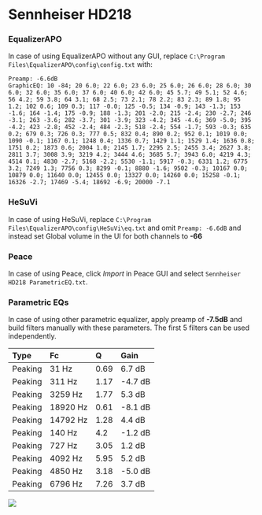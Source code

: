 # Sennheiser HD218

### EqualizerAPO
In case of using EqualizerAPO without any GUI, replace `C:\Program Files\EqualizerAPO\config\config.txt`
with:
```
Preamp: -6.6dB
GraphicEQ: 10 -84; 20 6.0; 22 6.0; 23 6.0; 25 6.0; 26 6.0; 28 6.0; 30 6.0; 32 6.0; 35 6.0; 37 6.0; 40 6.0; 42 6.0; 45 5.7; 49 5.1; 52 4.6; 56 4.2; 59 3.8; 64 3.1; 68 2.5; 73 2.1; 78 2.2; 83 2.3; 89 1.8; 95 1.2; 102 0.6; 109 0.3; 117 -0.0; 125 -0.5; 134 -0.9; 143 -1.3; 153 -1.6; 164 -1.4; 175 -0.9; 188 -1.3; 201 -2.0; 215 -2.4; 230 -2.7; 246 -3.1; 263 -3.6; 282 -3.7; 301 -3.9; 323 -4.2; 345 -4.6; 369 -5.0; 395 -4.2; 423 -2.8; 452 -2.4; 484 -2.3; 518 -2.4; 554 -1.7; 593 -0.3; 635 0.2; 679 0.3; 726 0.3; 777 0.5; 832 0.4; 890 0.2; 952 0.1; 1019 0.0; 1090 -0.1; 1167 0.1; 1248 0.4; 1336 0.7; 1429 1.1; 1529 1.4; 1636 0.8; 1751 0.2; 1873 0.6; 2004 1.0; 2145 1.7; 2295 2.5; 2455 3.4; 2627 3.8; 2811 3.7; 3008 3.9; 3219 4.2; 3444 4.6; 3685 5.7; 3943 6.0; 4219 4.3; 4514 0.1; 4830 -2.7; 5168 -2.2; 5530 -1.1; 5917 -0.3; 6331 1.2; 6775 3.2; 7249 1.3; 7756 0.3; 8299 -0.1; 8880 -1.6; 9502 -0.3; 10167 0.0; 10879 0.0; 11640 0.0; 12455 0.0; 13327 0.0; 14260 0.0; 15258 -0.1; 16326 -2.7; 17469 -5.4; 18692 -6.9; 20000 -7.1
```

### HeSuVi
In case of using HeSuVi, replace `C:\Program Files\EqualizerAPO\config\HeSuVi\eq.txt` and omit `Preamp:
-6.6dB` and instead set Global volume in the UI for both channels to **-66**

### Peace
In case of using Peace, click *Import* in Peace GUI and select `Sennheiser HD218 ParametricEQ.txt`.

### Parametric EQs
In case of using other parametric equalizer, apply preamp of **-7.5dB** and build filters manually with
these parameters. The first 5 filters can be used independently.

| Type    | Fc       |    Q | Gain    |
|:--------|:---------|:-----|:--------|
| Peaking | 31 Hz    | 0.69 | 6.7 dB  |
| Peaking | 311 Hz   | 1.17 | -4.7 dB |
| Peaking | 3259 Hz  | 1.77 | 5.3 dB  |
| Peaking | 18920 Hz | 0.61 | -8.1 dB |
| Peaking | 14792 Hz | 1.28 | 4.4 dB  |
| Peaking | 140 Hz   | 4.2  | -1.2 dB |
| Peaking | 727 Hz   | 3.05 | 1.2 dB  |
| Peaking | 4092 Hz  | 5.95 | 5.2 dB  |
| Peaking | 4850 Hz  | 3.18 | -5.0 dB |
| Peaking | 6796 Hz  | 7.26 | 3.7 dB  |

![](https://raw.githubusercontent.com/jaakkopasanen/AutoEq/master/results/headphonecom/sbaf-serious/Sennheiser%20HD218/Sennheiser%20HD218.png)